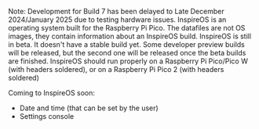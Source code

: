 Note: Development for Build 7 has been delayed to Late December 2024/January 2025 due to testing hardware issues.
InspireOS is an operating system built for the Raspberry Pi Pico.
The datafiles are not OS images, they contain information about an InspireOS build.
InspireOS is still in beta. It doesn't have a stable build yet. Some developer preview builds will be released, but the second one will be released once the beta builds are finished.
InspireOS should run properly on a Raspberry Pi Pico/Pico W (with headers soldered), or on a Raspberry Pi Pico 2 (with headers soldered)

Coming to InspireOS soon:
- Date and time (that can be set by the user)
- Settings console
